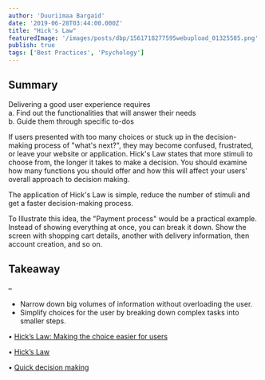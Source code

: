 ```yaml
---
author: 'Duuriimaa Bargaid'
date: '2019-06-28T03:44:00.000Z'
title: "Hick's Law"
featuredImage: '/images/posts/dbp/1561718277595webupload_01325585.png'
publish: true
tags: ['Best Practices', 'Psychology']
---
```


## Summary

Delivering a good user experience requires  
a. Find out the functionalities that will answer their needs  
b. Guide them through specific to-dos

If users presented with too many choices or stuck up in the decision-making process of "what's next?", they may become confused, frustrated, or leave your website or application. Hick's Law states that more stimuli to choose from, the longer it takes to make a decision. You should examine how many functions you should offer and how this will affect your users' overall approach to decision making.

The application of Hick's Law is simple, reduce the number of stimuli and get a faster decision-making process.

To Illustrate this idea, the "Payment process" would be a practical example. Instead of showing everything at once, you can break it down. Show the screen with shopping cart details, another with delivery information, then account creation, and so on.

## Takeaway

–

-   Narrow down big volumes of information without overloading the user.
-   Simplify choices for the user by breaking down complex tasks into smaller steps.

• [Hick’s Law: Making the choice easier for users](https://www.interaction-design.org/literature/article/hick-s-law-making-the-choice-easier-for-users)

• [Hick’s Law](https://lawsofux.com/hicks-law.html)

• [Quick decision making](https://uxplanet.org/design-principles-hicks-law-quick-decision-making-3dcc1b1a0632)

